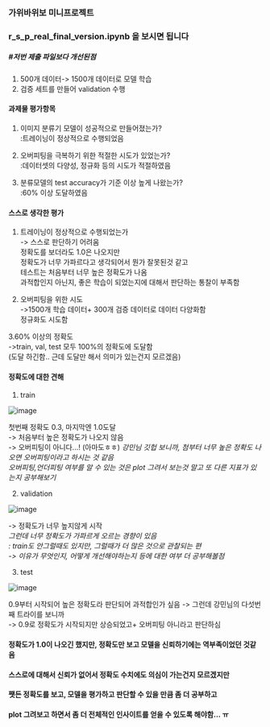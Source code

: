 ### 가위바위보 미니프로젝트 
### r_s_p_real_final_version.ipynb 을 보시면 됩니다

##### #저번 제출 파일보다 개선된점 

1) 500개 데이터-> 1500개 데이터로 모델 학습 
2) 검증 세트를 만들어 validation 수행

#### 과제물 평가항목
1. 이미지 분류기 모델이 성공적으로 만들어졌는가?   
:트레이닝이 정상적으로 수행되었음  

2. 오버피팅을 극복하기 위한 적절한 시도가 있었는가?  
:데이터셋의 다양성, 정규화 등의 시도가 적절하였음

3. 분류모델의 test accuracy가 기준 이상 높게 나왔는가?  
:60% 이상 도달하였음

#### 스스로 생각한 평가
1. 트레이닝이 정상적으로 수행되었는가  
-> 스스로 판단하기 어려움  
정확도를 보더라도 1.0은 나오지만   
정확도가 너무 가파르다고 생각되어서 뭔가 잘못된것 같고    
테스트는 처음부터 너무 높은 정확도가 나옴  
과적합인지 아닌지, 좋은 학습이 되었는지에 대해서 판단하는 통찰이 부족함  

2. 오버피팅을 위한 시도  
->1500개 학습 데이터+ 300개 검증 데이터로 데이터 다양화함  
정규화도 시도함   

3.60% 이상의 정확도  
->train, val, test 모두 100%의 정확도에 도달함  
(도달 하긴함.. 근데 도달만 해서 의미가 있는건지 모르겠음)  

#### 정확도에 대한 견해
1. train

![image](https://user-images.githubusercontent.com/90363244/135453284-bfa79936-78ba-4540-8ce5-f6a312470df7.png)

첫번째 정확도 0.3, 마지막엔 1.0도달  
-> 처음부터 높은 정확도가 나오지 않음  
-> 오버피팅이 아니다...! (아마도ㅎㅎ) 
 *강민님 깃헙 보니까, 첨부터 너무 높은 정확도 나오면 오버피팅이라고 하시는 것 같음  
 오버피팅,언더피팅 여부를 알 수 있는 것은 plot 그려서 보는것 말고 또 다른 지표가 있는지 공부해보기*

2. validation 

![image](https://user-images.githubusercontent.com/90363244/135453722-06820c57-8f64-4dc2-8fed-52bd1143a3b0.png)

-> 정확도가 너무 높지않게 시작  
*그런데 너무 정확도가 가파르게 오르는 경향이 있음  
: train도 안그럴때도 있지만, 그럴때가 더 많은 것으로 관찰되는 편  
-> 이유가 무엇인지, 어떻게 개선해야하는지 등에 대한 여부 더 공부해볼점*

3. test
 
![image](https://user-images.githubusercontent.com/90363244/135454756-bc5478cc-bb63-4260-a1c5-c23d2767f394.png)

0.9부터 시작되어 높은 정확도라 판단되어 과적합인가 싶음
-> 그런데 강민님의 다섯번째 트라이를 보니까  
-> 0.9로 정확도가 시작되지만 상승되었고+ 오버피팅 아니라고 판단하심


#### 정확도가 1.0이 나오긴 했지만, 정확도만 보고 모델을 신뢰하기에는 역부족이었던 것같음
#### 스스로에 대해서 신뢰가 없어서 정확도 수치에도 의심이 가는건지 모르겠지만
#### 쨋든 정확도를 보고, 모델을 평가하고 판단할 수 있을 만큼 좀 더 공부하고 
#### plot 그려보고 하면서 좀 더 전체적인 인사이트를 얻을 수 있도록 해야함... ㅠ
